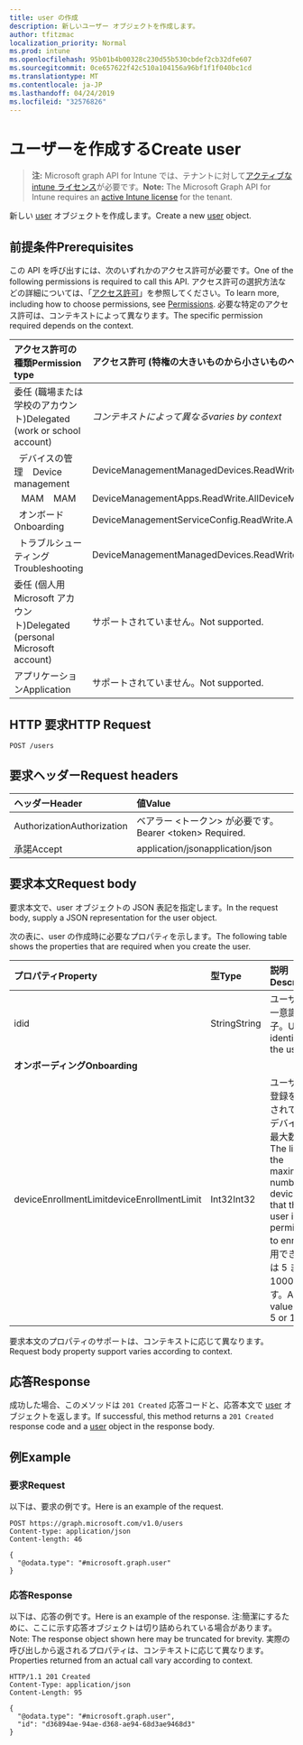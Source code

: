 ```yaml
---
title: user の作成
description: 新しいユーザー オブジェクトを作成します。
author: tfitzmac
localization_priority: Normal
ms.prod: intune
ms.openlocfilehash: 95b01b4b00328c230d55b530cbdef2cb32dfe607
ms.sourcegitcommit: 0ce657622f42c510a104156a96bf1f1f040bc1cd
ms.translationtype: MT
ms.contentlocale: ja-JP
ms.lasthandoff: 04/24/2019
ms.locfileid: "32576826"
---
```

# <a name="create-user"></a><span data-ttu-id="a466a-103">ユーザーを作成する</span><span class="sxs-lookup"><span data-stu-id="a466a-103">Create user</span></span>

> <span data-ttu-id="a466a-104">**注:** Microsoft graph API for Intune では、テナントに対して[アクティブな intune ライセンス](https://go.microsoft.com/fwlink/?linkid=839381)が必要です。</span><span class="sxs-lookup"><span data-stu-id="a466a-104">**Note:** The Microsoft Graph API for Intune requires an [active Intune license](https://go.microsoft.com/fwlink/?linkid=839381) for the tenant.</span></span>

<span data-ttu-id="a466a-105">新しい [user](../resources/intune-shared-user.md) オブジェクトを作成します。</span><span class="sxs-lookup"><span data-stu-id="a466a-105">Create a new [user](../resources/intune-shared-user.md) object.</span></span>

## <a name="prerequisites"></a><span data-ttu-id="a466a-106">前提条件</span><span class="sxs-lookup"><span data-stu-id="a466a-106">Prerequisites</span></span>
<span data-ttu-id="a466a-107">この API を呼び出すには、次のいずれかのアクセス許可が必要です。</span><span class="sxs-lookup"><span data-stu-id="a466a-107">One of the following permissions is required to call this API.</span></span> <span data-ttu-id="a466a-108">アクセス許可の選択方法などの詳細については、「[アクセス許可](/graph/permissions-reference)」を参照してください。</span><span class="sxs-lookup"><span data-stu-id="a466a-108">To learn more, including how to choose permissions, see [Permissions](/graph/permissions-reference).</span></span>  <span data-ttu-id="a466a-109">必要な特定のアクセス許可は、コンテキストによって異なります。</span><span class="sxs-lookup"><span data-stu-id="a466a-109">The specific permission required depends on the context.</span></span>

|<span data-ttu-id="a466a-110">アクセス許可の種類</span><span class="sxs-lookup"><span data-stu-id="a466a-110">Permission type</span></span>|<span data-ttu-id="a466a-111">アクセス許可 (特権の大きいものから小さいものへ)</span><span class="sxs-lookup"><span data-stu-id="a466a-111">Permissions (from most to least privileged)</span></span>|
|:---|:---|
|<span data-ttu-id="a466a-112">委任 (職場または学校のアカウント)</span><span class="sxs-lookup"><span data-stu-id="a466a-112">Delegated (work or school account)</span></span>| <span data-ttu-id="a466a-113">_コンテキストによって異なる_</span><span class="sxs-lookup"><span data-stu-id="a466a-113">_varies by context_</span></span> |
| <span data-ttu-id="a466a-114">&nbsp;&nbsp;デバイスの管理</span><span class="sxs-lookup"><span data-stu-id="a466a-114">&nbsp; &nbsp; Device management</span></span> | <span data-ttu-id="a466a-115">DeviceManagementManagedDevices.ReadWrite.All</span><span class="sxs-lookup"><span data-stu-id="a466a-115">DeviceManagementManagedDevices.ReadWrite.All</span></span> |
| <span data-ttu-id="a466a-116">&nbsp;&nbsp; MAM</span><span class="sxs-lookup"><span data-stu-id="a466a-116">&nbsp; &nbsp; MAM</span></span> | <span data-ttu-id="a466a-117">DeviceManagementApps.ReadWrite.All</span><span class="sxs-lookup"><span data-stu-id="a466a-117">DeviceManagementApps.ReadWrite.All</span></span> |
| <span data-ttu-id="a466a-118">&nbsp;&nbsp;オンボード</span><span class="sxs-lookup"><span data-stu-id="a466a-118">&nbsp; &nbsp; Onboarding</span></span> | <span data-ttu-id="a466a-119">DeviceManagementServiceConfig.ReadWrite.All</span><span class="sxs-lookup"><span data-stu-id="a466a-119">DeviceManagementServiceConfig.ReadWrite.All</span></span> |
| <span data-ttu-id="a466a-120">&nbsp;&nbsp;トラブルシューティング</span><span class="sxs-lookup"><span data-stu-id="a466a-120">&nbsp; &nbsp; Troubleshooting</span></span> | <span data-ttu-id="a466a-121">DeviceManagementManagedDevices.ReadWrite.All</span><span class="sxs-lookup"><span data-stu-id="a466a-121">DeviceManagementManagedDevices.ReadWrite.All</span></span> |
|<span data-ttu-id="a466a-122">委任 (個人用 Microsoft アカウント)</span><span class="sxs-lookup"><span data-stu-id="a466a-122">Delegated (personal Microsoft account)</span></span>|<span data-ttu-id="a466a-123">サポートされていません。</span><span class="sxs-lookup"><span data-stu-id="a466a-123">Not supported.</span></span>|
|<span data-ttu-id="a466a-124">アプリケーション</span><span class="sxs-lookup"><span data-stu-id="a466a-124">Application</span></span>|<span data-ttu-id="a466a-125">サポートされていません。</span><span class="sxs-lookup"><span data-stu-id="a466a-125">Not supported.</span></span>|

## <a name="http-request"></a><span data-ttu-id="a466a-126">HTTP 要求</span><span class="sxs-lookup"><span data-stu-id="a466a-126">HTTP Request</span></span>
<!-- {
  "blockType": "ignored"
}
-->
``` http
POST /users
```

## <a name="request-headers"></a><span data-ttu-id="a466a-127">要求ヘッダー</span><span class="sxs-lookup"><span data-stu-id="a466a-127">Request headers</span></span>
|<span data-ttu-id="a466a-128">ヘッダー</span><span class="sxs-lookup"><span data-stu-id="a466a-128">Header</span></span>|<span data-ttu-id="a466a-129">値</span><span class="sxs-lookup"><span data-stu-id="a466a-129">Value</span></span>|
|:---|:---|
|<span data-ttu-id="a466a-130">Authorization</span><span class="sxs-lookup"><span data-stu-id="a466a-130">Authorization</span></span>|<span data-ttu-id="a466a-131">ベアラー &lt;トークン&gt; が必要です。</span><span class="sxs-lookup"><span data-stu-id="a466a-131">Bearer &lt;token&gt; Required.</span></span>|
|<span data-ttu-id="a466a-132">承諾</span><span class="sxs-lookup"><span data-stu-id="a466a-132">Accept</span></span>|<span data-ttu-id="a466a-133">application/json</span><span class="sxs-lookup"><span data-stu-id="a466a-133">application/json</span></span>|

## <a name="request-body"></a><span data-ttu-id="a466a-134">要求本文</span><span class="sxs-lookup"><span data-stu-id="a466a-134">Request body</span></span>
<span data-ttu-id="a466a-135">要求本文で、user オブジェクトの JSON 表記を指定します。</span><span class="sxs-lookup"><span data-stu-id="a466a-135">In the request body, supply a JSON representation for the user object.</span></span>

<span data-ttu-id="a466a-136">次の表に、user の作成時に必要なプロパティを示します。</span><span class="sxs-lookup"><span data-stu-id="a466a-136">The following table shows the properties that are required when you create the user.</span></span>

|<span data-ttu-id="a466a-137">プロパティ</span><span class="sxs-lookup"><span data-stu-id="a466a-137">Property</span></span>|<span data-ttu-id="a466a-138">型</span><span class="sxs-lookup"><span data-stu-id="a466a-138">Type</span></span>|<span data-ttu-id="a466a-139">説明</span><span class="sxs-lookup"><span data-stu-id="a466a-139">Description</span></span>|
|:---|:---|:---|
|<span data-ttu-id="a466a-140">id</span><span class="sxs-lookup"><span data-stu-id="a466a-140">id</span></span>|<span data-ttu-id="a466a-141">String</span><span class="sxs-lookup"><span data-stu-id="a466a-141">String</span></span>|<span data-ttu-id="a466a-142">ユーザーの一意識別子。</span><span class="sxs-lookup"><span data-stu-id="a466a-142">Unique identifier of the user.</span></span>|
|<span data-ttu-id="a466a-143">**オンボーディング**</span><span class="sxs-lookup"><span data-stu-id="a466a-143">**Onboarding**</span></span>|
|<span data-ttu-id="a466a-144">deviceEnrollmentLimit</span><span class="sxs-lookup"><span data-stu-id="a466a-144">deviceEnrollmentLimit</span></span>|<span data-ttu-id="a466a-145">Int32</span><span class="sxs-lookup"><span data-stu-id="a466a-145">Int32</span></span>|<span data-ttu-id="a466a-146">ユーザーが登録を許可されているデバイスの最大数。</span><span class="sxs-lookup"><span data-stu-id="a466a-146">The limit on the maximum number of devices that the user is permitted to enroll.</span></span> <span data-ttu-id="a466a-147">使用できる値は 5 または 1000 です。</span><span class="sxs-lookup"><span data-stu-id="a466a-147">Allowed values are 5 or 1000.</span></span>|

<span data-ttu-id="a466a-148">要求本文のプロパティのサポートは、コンテキストに応じて異なります。</span><span class="sxs-lookup"><span data-stu-id="a466a-148">Request body property support varies according to context.</span></span>

## <a name="response"></a><span data-ttu-id="a466a-149">応答</span><span class="sxs-lookup"><span data-stu-id="a466a-149">Response</span></span>
<span data-ttu-id="a466a-150">成功した場合、このメソッドは `201 Created` 応答コードと、応答本文で [user](../resources/intune-shared-user.md) オブジェクトを返します。</span><span class="sxs-lookup"><span data-stu-id="a466a-150">If successful, this method returns a `201 Created` response code and a [user](../resources/intune-shared-user.md) object in the response body.</span></span>

## <a name="example"></a><span data-ttu-id="a466a-151">例</span><span class="sxs-lookup"><span data-stu-id="a466a-151">Example</span></span>

### <a name="request"></a><span data-ttu-id="a466a-152">要求</span><span class="sxs-lookup"><span data-stu-id="a466a-152">Request</span></span>
<span data-ttu-id="a466a-153">以下は、要求の例です。</span><span class="sxs-lookup"><span data-stu-id="a466a-153">Here is an example of the request.</span></span>

``` http
POST https://graph.microsoft.com/v1.0/users
Content-type: application/json
Content-length: 46

{
  "@odata.type": "#microsoft.graph.user"
}
```

### <a name="response"></a><span data-ttu-id="a466a-154">応答</span><span class="sxs-lookup"><span data-stu-id="a466a-154">Response</span></span>
<span data-ttu-id="a466a-155">以下は、応答の例です。</span><span class="sxs-lookup"><span data-stu-id="a466a-155">Here is an example of the response.</span></span> <span data-ttu-id="a466a-156">注:簡潔にするために、ここに示す応答オブジェクトは切り詰められている場合があります。</span><span class="sxs-lookup"><span data-stu-id="a466a-156">Note: The response object shown here may be truncated for brevity.</span></span> <span data-ttu-id="a466a-157">実際の呼び出しから返されるプロパティは、コンテキストに応じて異なります。</span><span class="sxs-lookup"><span data-stu-id="a466a-157">Properties returned from an actual call vary according to context.</span></span>

``` http
HTTP/1.1 201 Created
Content-Type: application/json
Content-Length: 95

{
  "@odata.type": "#microsoft.graph.user",
  "id": "d36894ae-94ae-d368-ae94-68d3ae9468d3"
}
```




